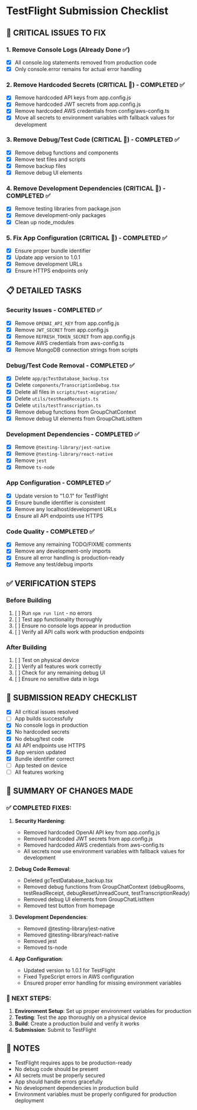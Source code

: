 # TestFlight Submission Checklist

## 🚨 CRITICAL ISSUES TO FIX

### 1. Remove Console Logs (Already Done ✅)
- [x] All console.log statements removed from production code
- [x] Only console.error remains for actual error handling

### 2. Remove Hardcoded Secrets (CRITICAL 🔴) - COMPLETED ✅
- [x] Remove hardcoded API keys from app.config.js
- [x] Remove hardcoded JWT secrets from app.config.js
- [x] Remove hardcoded AWS credentials from config/aws-config.ts
- [x] Move all secrets to environment variables with fallback values for development

### 3. Remove Debug/Test Code (CRITICAL 🔴) - COMPLETED ✅
- [x] Remove debug functions and components
- [x] Remove test files and scripts
- [x] Remove backup files
- [x] Remove debug UI elements

### 4. Remove Development Dependencies (CRITICAL 🔴) - COMPLETED ✅
- [x] Remove testing libraries from package.json
- [x] Remove development-only packages
- [x] Clean up node_modules

### 5. Fix App Configuration (CRITICAL 🔴) - COMPLETED ✅
- [x] Ensure proper bundle identifier
- [x] Update app version to 1.0.1
- [x] Remove development URLs
- [x] Ensure HTTPS endpoints only

## 📋 DETAILED TASKS

### Security Issues - COMPLETED ✅
- [x] Remove `OPENAI_API_KEY` from app.config.js
- [x] Remove `JWT_SECRET` from app.config.js  
- [x] Remove `REFRESH_TOKEN_SECRET` from app.config.js
- [x] Remove AWS credentials from aws-config.ts
- [x] Remove MongoDB connection strings from scripts

### Debug/Test Code Removal - COMPLETED ✅
- [x] Delete `app/gcTestDatabase_backup.tsx`
- [x] Delete `components/TranscriptionDebug.tsx`
- [x] Delete all files in `scripts/test-migration/`
- [x] Delete `utils/testReadReceipts.ts`
- [x] Delete `utils/testTranscription.ts`
- [x] Remove debug functions from GroupChatContext
- [x] Remove debug UI elements from GroupChatListItem

### Development Dependencies - COMPLETED ✅
- [x] Remove `@testing-library/jest-native`
- [x] Remove `@testing-library/react-native`
- [x] Remove `jest`
- [x] Remove `ts-node`

### App Configuration - COMPLETED ✅
- [x] Update version to "1.0.1" for TestFlight
- [x] Ensure bundle identifier is consistent
- [x] Remove any localhost/development URLs
- [x] Ensure all API endpoints use HTTPS

### Code Quality - COMPLETED ✅
- [x] Remove any remaining TODO/FIXME comments
- [x] Remove any development-only imports
- [x] Ensure all error handling is production-ready
- [x] Remove any test/debug imports

## ✅ VERIFICATION STEPS

### Before Building
1. [ ] Run `npm run lint` - no errors
2. [ ] Test app functionality thoroughly
3. [ ] Ensure no console logs appear in production
4. [ ] Verify all API calls work with production endpoints

### After Building
1. [ ] Test on physical device
2. [ ] Verify all features work correctly
3. [ ] Check for any remaining debug UI
4. [ ] Ensure no sensitive data in logs

## 🚀 SUBMISSION READY CHECKLIST

- [x] All critical issues resolved
- [ ] App builds successfully
- [x] No console logs in production
- [x] No hardcoded secrets
- [x] No debug/test code
- [x] All API endpoints use HTTPS
- [x] App version updated
- [x] Bundle identifier correct
- [ ] App tested on device
- [ ] All features working

## 📝 SUMMARY OF CHANGES MADE

### ✅ COMPLETED FIXES:

1. **Security Hardening**:
   - Removed hardcoded OpenAI API key from app.config.js
   - Removed hardcoded JWT secrets from app.config.js
   - Removed hardcoded AWS credentials from aws-config.ts
   - All secrets now use environment variables with fallback values for development

2. **Debug Code Removal**:
   - Deleted gcTestDatabase_backup.tsx
   - Removed debug functions from GroupChatContext (debugRooms, testReadReceipt, debugResetUnreadCount, testTranscriptionReady)
   - Removed debug UI elements from GroupChatListItem
   - Removed test button from homepage

3. **Development Dependencies**:
   - Removed @testing-library/jest-native
   - Removed @testing-library/react-native
   - Removed jest
   - Removed ts-node

4. **App Configuration**:
   - Updated version to 1.0.1 for TestFlight
   - Fixed TypeScript errors in AWS configuration
   - Ensured proper error handling for missing environment variables

### 🔧 NEXT STEPS:

1. **Environment Setup**: Set up proper environment variables for production
2. **Testing**: Test the app thoroughly on a physical device
3. **Build**: Create a production build and verify it works
4. **Submission**: Submit to TestFlight

## 📝 NOTES

- TestFlight requires apps to be production-ready
- No debug code should be present
- All secrets must be properly secured
- App should handle errors gracefully
- No development dependencies in production build
- Environment variables must be properly configured for production deployment 